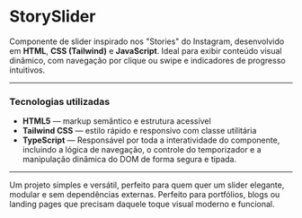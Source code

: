 #  StorySlider

Componente de slider inspirado nos "Stories" do Instagram, desenvolvido em **HTML**, **CSS (Tailwind)** e **JavaScript**. Ideal para exibir conteúdo visual dinâmico, com navegação por clique ou swipe e indicadores de progresso intuitivos.

---

###  Tecnologias utilizadas

- **HTML5** — markup semântico e estrutura acessível  
- **Tailwind CSS** — estilo rápido e responsivo com classe utilitária  
- **TypeScript** — Responsável por toda a interatividade do componente, incluindo a lógica de navegação, o controle do temporizador e a manipulação dinâmica do DOM de forma segura e tipada.

---

Um projeto simples e versátil, perfeito para quem quer um slider elegante, modular e sem dependências externas. Perfeito para portfólios, blogs ou landing pages que precisam daquele toque visual moderno e funcional.
